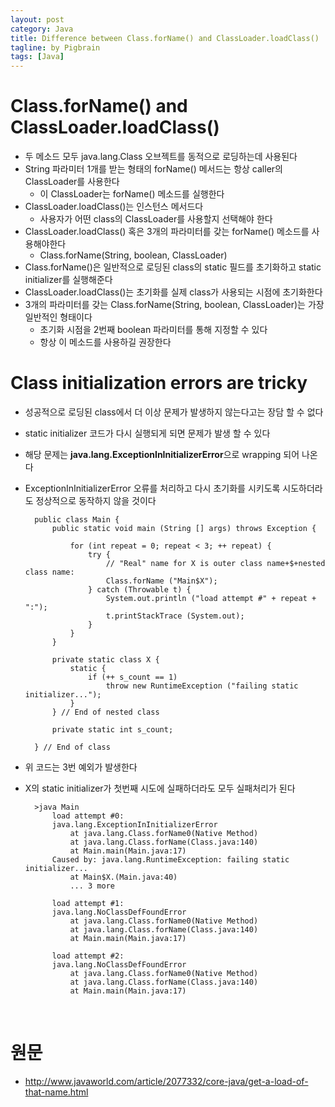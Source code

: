 ```yaml
---
layout: post
category: Java
title: Difference between Class.forName() and ClassLoader.loadClass()
tagline: by Pigbrain
tags: [Java]
---
```


<!--more-->

# Class.forName() and ClassLoader.loadClass()
* 두 메소드 모두 java.lang.Class 오브젝트를 동적으로 로딩하는데 사용된다  
* String 파라미터 1개를 받는 형태의 forName() 메서드는 항상 caller의 ClassLoader를 사용한다  
	* 이 ClassLoader는 forName() 메소드를 실행한다  
* ClassLoader.loadClass()는 인스턴스 메서드다  
	* 사용자가 어떤 class의 ClassLoader를 사용할지 선택해야 한다  
* ClassLoader.loadClass() 혹은 3개의 파라미터를 갖는 forName() 메소드를 사용해야한다  
	* Class.forName(String, boolean, ClassLoader)  
* Class.forName()은 일반적으로 로딩된 class의 static 필드를 초기화하고 static initializer를 실행해준다  
* ClassLoader.loadClass()는 초기화를 실제 class가 사용되는 시점에 초기화한다  
* 3개의 파라미터를 갖는 Class.forName(String, boolean, ClassLoader)는 가장 일반적인 형태이다  
	* 초기화 시점을 2번째 boolean 파라미터를 통해 지정할 수 있다  
	* 항상 이 메소드를 사용하길 권장한다  
  
# Class initialization errors are tricky 
* 성공적으로 로딩된 class에서 더 이상 문제가 발생하지 않는다고는 장담 할 수 없다  
* static initializer 코드가 다시 실행되게 되면 문제가 발생 할 수 있다  
* 해당 문제는 **java.lang.ExceptionInInitializerError**으로 wrapping 되어 나온다  
* ExceptionInInitializerError 오류를 처리하고 다시 초기화를 시키도록 시도하더라도 정상적으로 동작하지 않을 것이다  
		
		public class Main {
			public static void main (String [] args) throws Exception {
				
				for (int repeat = 0; repeat < 3; ++ repeat) {
					try {
						// "Real" name for X is outer class name+$+nested class name:
						Class.forName ("Main$X");
					} catch (Throwable t) {
						System.out.println ("load attempt #" + repeat + ":");
						t.printStackTrace (System.out);
					}
				}
			}
			
			private static class X {
				static {
					if (++ s_count == 1)
						throw new RuntimeException ("failing static initializer...");
				}
			} // End of nested class
				
			private static int s_count;

		} // End of class
	
* 위 코드는 3번 예외가 발생한다  
* X의 static initializer가 첫번째 시도에 실패하더라도 모두 실패처리가 된다  
		
		>java Main
			load attempt #0:
			java.lang.ExceptionInInitializerError
				at java.lang.Class.forName0(Native Method)
				at java.lang.Class.forName(Class.java:140)
				at Main.main(Main.java:17)
			Caused by: java.lang.RuntimeException: failing static initializer...
				at Main$X.(Main.java:40)
				... 3 more
			
			load attempt #1:
			java.lang.NoClassDefFoundError
				at java.lang.Class.forName0(Native Method)
				at java.lang.Class.forName(Class.java:140)
				at Main.main(Main.java:17)

			load attempt #2:
			java.lang.NoClassDefFoundError
				at java.lang.Class.forName0(Native Method)
				at java.lang.Class.forName(Class.java:140)
				at Main.main(Main.java:17)
  
<br>  
  
# 원문  
* http://www.javaworld.com/article/2077332/core-java/get-a-load-of-that-name.html  
  

